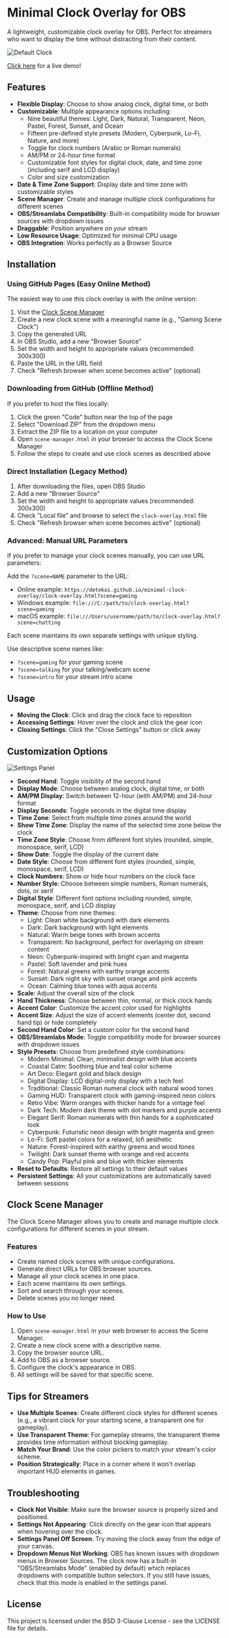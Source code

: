 # Minimal Clock Overlay for OBS

A lightweight, customizable clock overlay for OBS. Perfect for streamers who want to display the time without distracting from their content.

![Default Clock](screenshots/default-clock.png)

[Click here](https://detekoi.github.io/minimal-clock-overlay/clock-overlay.html) for a live demo!

## Features

- **Flexible Display**: Choose to show analog clock, digital time, or both
- **Customizable**: Multiple appearance options including:
  - Nine beautiful themes: Light, Dark, Natural, Transparent, Neon, Pastel, Forest, Sunset, and Ocean
  - Fifteen pre-defined style presets (Modern, Cyberpunk, Lo-Fi, Nature, and more)
  - Toggle for clock numbers (Arabic or Roman numerals)
  - AM/PM or 24-hour time format
  - Customizable font styles for digital clock, date, and time zone (including serif and LCD display)
  - Color and size customization
- **Date & Time Zone Support**: Display date and time zone with customizable styles
- **Scene Manager**: Create and manage multiple clock configurations for different scenes
- **OBS/Streamlabs Compatibility**: Built-in compatibility mode for browser sources with dropdown issues
- **Draggable**: Position anywhere on your stream
- **Low Resource Usage**: Optimized for minimal CPU usage
- **OBS Integration**: Works perfectly as a Browser Source


## Installation

### Using GitHub Pages (Easy Online Method)
The easiest way to use this clock overlay is with the online version:
1. Visit the [Clock Scene Manager](https://detekoi.github.io/minimal-clock-overlay/scene-manager.html)
2. Create a new clock scene with a meaningful name (e.g., "Gaming Scene Clock")
3. Copy the generated URL
4. In OBS Studio, add a new "Browser Source"
5. Set the width and height to appropriate values (recommended: 300x300)
6. Paste the URL in the URL field
7. Check "Refresh browser when scene becomes active" (optional)

### Downloading from GitHub (Offline Method)
If you prefer to host the files locally:
1. Click the green "Code" button near the top of the page
2. Select "Download ZIP" from the dropdown menu
3. Extract the ZIP file to a location on your computer
4. Open `scene-manager.html` in your browser to access the Clock Scene Manager
5. Follow the steps to create and use clock scenes as described above

### Direct Installation (Legacy Method)
1. After downloading the files, open OBS Studio
2. Add a new "Browser Source"
3. Set the width and height to appropriate values (recommended: 300x300)
4. Check "Local file" and browse to select the `clock-overlay.html` file
5. Check "Refresh browser when scene becomes active" (optional)

### Advanced: Manual URL Parameters
If you prefer to manage your clock scenes manually, you can use URL parameters:

Add the `?scene=NAME` parameter to the URL:
- Online example: `https://detekoi.github.io/minimal-clock-overlay/clock-overlay.html?scene=gaming`
- Windows example: `file:///C:/path/to/clock-overlay.html?scene=gaming`
- macOS example: `file:///Users/username/path/to/clock-overlay.html?scene=chatting`

Each scene maintains its own separate settings with unique styling.

Use descriptive scene names like:
- `?scene=gaming` for your gaming scene
- `?scene=talking` for your talking/webcam scene
- `?scene=intro` for your stream intro scene

## Usage

- **Moving the Clock**: Click and drag the clock face to reposition
- **Accessing Settings**: Hover over the clock and click the gear icon
- **Closing Settings**: Click the "Close Settings" button or click away

## Customization Options

![Settings Panel](screenshots/settings-panel.png)

- **Second Hand**: Toggle visibility of the second hand
- **Display Mode**: Choose between analog clock, digital time, or both
- **AM/PM Display**: Switch between 12-hour (with AM/PM) and 24-hour format
- **Display Seconds**: Toggle seconds in the digital time display
- **Time Zone**: Select from multiple time zones around the world
- **Show Time Zone**: Display the name of the selected time zone below the clock
- **Time Zone Style**: Choose from different font styles (rounded, simple, monospace, serif, LCD)
- **Show Date**: Toggle the display of the current date
- **Date Style**: Choose from different font styles (rounded, simple, monospace, serif, LCD)
- **Clock Numbers**: Show or hide hour numbers on the clock face
- **Number Style**: Choose between simple numbers, Roman numerals, dots, or serif
- **Digital Style**: Different font options including rounded, simple, monospace, serif, and LCD display
- **Theme**: Choose from nine themes:
  - Light: Clean white background with dark elements
  - Dark: Dark background with light elements
  - Natural: Warm beige tones with brown accents
  - Transparent: No background, perfect for overlaying on stream content
  - Neon: Cyberpunk-inspired with bright cyan and magenta
  - Pastel: Soft lavender and pink hues
  - Forest: Natural greens with earthy orange accents
  - Sunset: Dark night sky with sunset orange and pink accents
  - Ocean: Calming blue tones with aqua accents
- **Scale**: Adjust the overall size of the clock
- **Hand Thickness**: Choose between thin, normal, or thick clock hands
- **Accent Color**: Customize the accent color used for highlights
- **Accent Size**: Adjust the size of accent elements (center dot, second hand tip) or hide completely
- **Second Hand Color**: Set a custom color for the second hand
- **OBS/Streamlabs Mode**: Toggle compatibility mode for browser sources with dropdown issues
- **Style Presets**: Choose from predefined style combinations:
  - Modern Minimal: Clean, minimalist design with blue accents
  - Coastal Calm: Soothing blue and teal color scheme
  - Art Deco: Elegant gold and black design
  - Digital Display: LCD digital-only display with a tech feel
  - Traditional: Classic Roman numeral clock with natural wood tones
  - Gaming HUD: Transparent clock with gaming-inspired neon colors
  - Retro Vibe: Warm oranges with thicker hands for a vintage feel
  - Dark Tech: Modern dark theme with dot markers and purple accents
  - Elegant Serif: Roman numerals with thin hands for a sophisticated look
  - Cyberpunk: Futuristic neon design with bright magenta and green
  - Lo-Fi: Soft pastel colors for a relaxed, lofi aesthetic
  - Nature: Forest-inspired with earthy greens and wood tones
  - Twilight: Dark sunset theme with orange and red accents
  - Candy Pop: Playful pink and blue with thicker elements
- **Reset to Defaults**: Restore all settings to their default values
- **Persistent Settings**: All your customizations are automatically saved between sessions

## Clock Scene Manager

The Clock Scene Manager allows you to create and manage multiple clock configurations for different scenes in your stream.

### Features

- Create named clock scenes with unique configurations.
- Generate direct URLs for OBS browser sources.
- Manage all your clock scenes in one place.
- Each scene maintains its own settings.
- Sort and search through your scenes.
- Delete scenes you no longer need.

### How to Use

1. Open `scene-manager.html` in your web browser to access the Scene Manager.
2. Create a new clock scene with a descriptive name.
3. Copy the browser source URL.
4. Add to OBS as a browser source.
5. Configure the clock's appearance in OBS.
6. All settings will be saved for that specific scene.

## Tips for Streamers

- **Use Multiple Scenes**: Create different clock styles for different scenes (e.g., a vibrant clock for your starting scene, a transparent one for gameplay).
- **Use Transparent Theme**: For gameplay streams, the transparent theme provides time information without blocking gameplay.
- **Match Your Brand**: Use the color pickers to match your stream's color scheme.
- **Position Strategically**: Place in a corner where it won't overlap important HUD elements in games.

## Troubleshooting

- **Clock Not Visible**: Make sure the browser source is properly sized and positioned.
- **Settings Not Appearing**: Click directly on the gear icon that appears when hovering over the clock.
- **Settings Panel Off Screen**: Try moving the clock away from the edge of your canvas.
- **Dropdown Menus Not Working**: OBS has known issues with dropdown menus in Browser Sources. The clock now has a built-in "OBS/Streamlabs Mode" (enabled by default) which replaces dropdowns with compatible button selectors. If you still have issues, check that this mode is enabled in the settings panel.

## License

This project is licensed under the BSD 3-Clause License - see the LICENSE file for details.